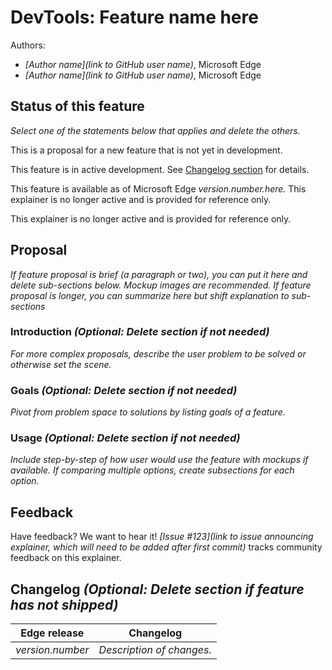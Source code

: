 # DevTools: Feature name here

Authors:
 - *[Author name](link to GitHub user name)*, Microsoft Edge
 - *[Author name](link to GitHub user name)*, Microsoft Edge

## Status of this feature
*Select one of the statements below that applies and delete the others.*

This is a proposal for a new feature that is not yet in development.

This feature is in active development. See [Changelog section](#changelog) for details.

This feature is available as of Microsoft Edge *version.number.here.* This explainer is no longer active and is provided for reference only.

This explainer is no longer active and is provided for reference only.

## Proposal
*If feature proposal is brief (a paragraph or two), you can put it here and delete sub-sections below. Mockup images are recommended. If feature proposal is longer, you can summarize here but shift explanation to sub-sections*

### Introduction *(Optional: Delete section if not needed)*
*For more complex proposals, describe the user problem to be solved or otherwise set the scene.*

### Goals *(Optional: Delete section if not needed)*
*Pivot from problem space to solutions by listing goals of a feature.*

### Usage *(Optional: Delete section if not needed)*
*Include step-by-step of how user would use the feature with mockups if available. If comparing multiple options, create subsections for each option.*

## Feedback
Have feedback? We want to hear it! *[Issue #123](link to issue announcing explainer, which will need to be added after first commit)* tracks community feedback on this explainer.

## Changelog *(Optional: Delete section if feature has not shipped)*

| Edge release | Changelog                                               |
|--------------|---------------------------------------------------------|
| *version.number* | *Description of changes.*                           |

